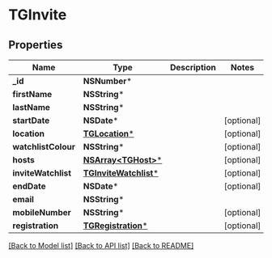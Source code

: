# TGInvite

## Properties
Name | Type | Description | Notes
------------ | ------------- | ------------- | -------------
**_id** | **NSNumber*** |  | 
**firstName** | **NSString*** |  | 
**lastName** | **NSString*** |  | 
**startDate** | **NSDate*** |  | [optional] 
**location** | [**TGLocation***](TGLocation.md) |  | [optional] 
**watchlistColour** | **NSString*** |  | [optional] 
**hosts** | [**NSArray&lt;TGHost&gt;***](TGHost.md) |  | [optional] 
**inviteWatchlist** | [**TGInviteWatchlist***](TGInviteWatchlist.md) |  | [optional] 
**endDate** | **NSDate*** |  | [optional] 
**email** | **NSString*** |  | 
**mobileNumber** | **NSString*** |  | [optional] 
**registration** | [**TGRegistration***](TGRegistration.md) |  | [optional] 

[[Back to Model list]](../README.md#documentation-for-models) [[Back to API list]](../README.md#documentation-for-api-endpoints) [[Back to README]](../README.md)


